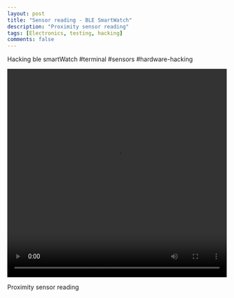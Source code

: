 ```yaml
---
layout: post
title: "Sensor reading - BLE SmartWatch"
description: "Proximity sensor reading"
tags: [Electronics, testing, hacking]
comments: false
---
```


Hacking ble smartWatch #terminal #sensors #hardware-hacking

<video controls="controls" width="480" height="480" style="width: 100%; display: block; margin: 0 auto;" name="Video Name" src="/images/22362095_1594603323934356_4670295515810758656_n.mp4" type="video/mp4"></video>

Proximity sensor reading
